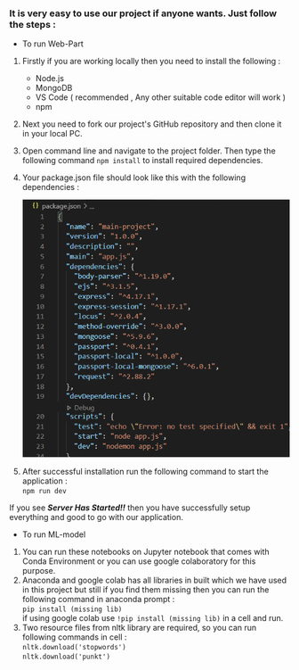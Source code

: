 ### It is very easy to use our project if anyone wants. Just follow the steps :
  * To run Web-Part 
  1. Firstly if you are working locally then you need to install the following :
     - Node.js
     - MongoDB
     - VS Code ( recommended , Any other suitable code editor will work )
     - npm
  2.	Next you need to fork our project's GitHub repository and then clone it in your local PC.
  3. Open command line and navigate to the project folder. Then type the following command  ```npm install``` to install required dependencies.  
  4. Your package.json file should look like this with the following dependencies :  
  
     ![](Images/packagejson.PNG)
  5. After successful installation run the following command to start the application :  
     ```npm run dev```  
     
  If you see ***Server Has Started!!*** then you have successfully setup everything and good to go with our application.
  
  * To run ML-model
  1. You can run these notebooks on Jupyter notebook that comes with Conda Environment or you can use google colaboratory for this purpose.
  2. Anaconda and google colab has all libraries in built which we have used in this project but still if you find them missing then you can run the following command in anaconda prompt :  
     ```pip install (missing lib)```  
     if using google colab use ```!pip install (missing lib)``` in a cell and run.
  3. Two resource files from nltk library are required, so you can run following commands in cell :  
     ```nltk.download('stopwords')```  
     ```nltk.download('punkt')```
